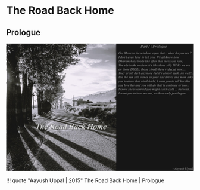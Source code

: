 # The Road Back Home

## Prologue

![The Road Back Home](../img/road_back_home.jpg?style=centerme "The Road Back Home")

!!! quote "Aayush Uppal | 2015"
    The Road Back Home | Prologue

[^1]: `Dharamshala`, `Nostalgia`, `Prologue`, `The road back home`
